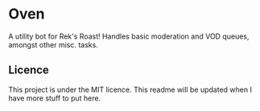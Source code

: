 # Oven
A utility bot for Rek's Roast! Handles basic moderation and VOD queues, amongst other misc. tasks.

## Licence

This project is under the MIT licence. This readme will be updated when I have more stuff to put here.

